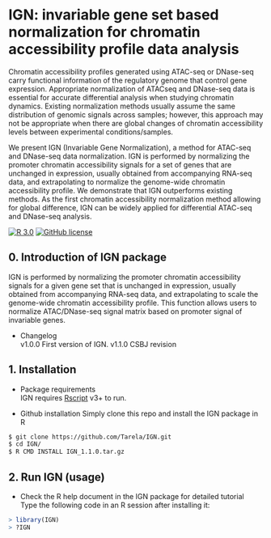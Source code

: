 # IGN: invariable gene set based normalization for chromatin accessibility profile data analysis

Chromatin accessibility profiles generated using ATAC-seq or DNase-seq carry functional information of the regulatory genome that control gene expression. Appropriate normalization of ATACseq and DNase-seq data is essential for accurate differential analysis when studying chromatin dynamics. Existing normalization methods usually assume the same distribution of genomic signals across samples; however, this approach may not be appropriate when there are global changes of chromatin accessibility levels between experimental conditions/samples.

We present IGN (Invariable Gene Normalization), a method for ATAC-seq and DNase-seq data normalization. IGN is performed by normalizing the promoter chromatin accessibility signals for a set of genes that are unchanged in expression, usually obtained from accompanying RNA-seq data, and extrapolating to normalize the genome-wide chromatin accessibility profile. We demonstrate that IGN outperforms existing methods. As the first chromatin accessibility normalization method allowing for global difference, IGN can be widely applied for differential ATAC-seq and DNase-seq analysis.

[![R 3.0](https://img.shields.io/badge/R-3.0-blue.svg)](https://www.r-project.org/)
[![GitHub license](https://img.shields.io/github/license/Tarela/IGN)](https://github.com/Tarela/IGN/blob/main/LICENSE)

## 0. Introduction of IGN package
IGN is performed by normalizing the promoter chromatin accessibility signals for a given gene set that is unchanged in expression, usually obtained from accompanying RNA-seq data, and extrapolating to scale the genome-wide chromatin accessibility profile. This function allows users to normalize ATAC/DNase-seq signal matrix based on promoter signal of invariable genes. 

- Changelog<br>
v1.0.0 First version of IGN.
v1.1.0 CSBJ revision
## 1. Installation
- Package requirements<br>
IGN requires [Rscript](https://www.r-project.org) v3+ to run.<br>

- Github installation
Simply clone this repo and install the IGN package in R
```sh
$ git clone https://github.com/Tarela/IGN.git
$ cd IGN/
$ R CMD INSTALL IGN_1.1.0.tar.gz
```

## 2. Run IGN (usage)
- Check the R help document in the IGN package for detailed tutorial<br>
Type the following code in an R session after installing it:
```R
> library(IGN)
> ?IGN
```
